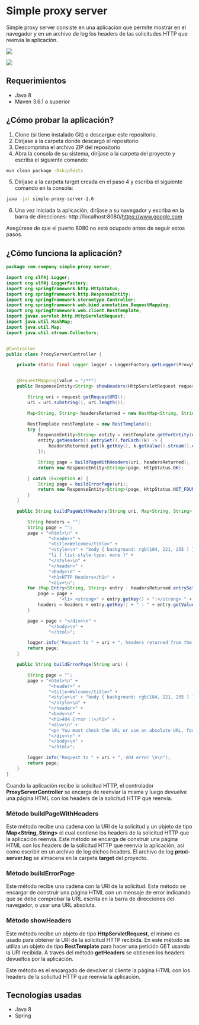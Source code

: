 # Simple proxy server

Simple proxy server consiste en una aplicación que permite mostrar en el navegador y en un archivo de log los headers de las solicitudes HTTP que reenvía la aplicación.

![](https://i.imgur.com/dTNkm6M.jpg)

![](https://i.imgur.com/jGpHSqO.jpg)

## Requerimientos

- Java 8
- Maven 3.6.1 o superior

## ¿Cómo probar la aplicación?

1. Clone (si tiene instalado Git) o descargue este repositorio.
2. Diríjase a la carpeta donde descargó el repositorio
3. Descomprima el archivo ZIP del repositorio
4. Abra la consola de su sistema, diríjase a la carpeta del proyecto y escriba el siguiente comando:

```bash
mvn clean package -DskipTests
```

5. Diríjase a la carpeta target creada en el paso 4 y escriba el siguiente comando en la consola:

```bash
java -jar simple-proxy-server-1.0
```

6. Una vez iniciada la aplicación, diríjase a su navegador y escriba en la barra de direcciones: http://localhost:8080/https://www.google.com

Asegúrese de que el puerto 8080 no esté ocupado antes de seguir estos pasos.

## ¿Cómo funciona la aplicación?

```java
package com.company.simple.proxy.server;

import org.slf4j.Logger;
import org.slf4j.LoggerFactory;
import org.springframework.http.HttpStatus;
import org.springframework.http.ResponseEntity;
import org.springframework.stereotype.Controller;
import org.springframework.web.bind.annotation.RequestMapping;
import org.springframework.web.client.RestTemplate;
import javax.servlet.http.HttpServletRequest;
import java.util.HashMap;
import java.util.Map;
import java.util.stream.Collectors;


@Controller
public class ProxyServerController {

    private static final Logger logger = LoggerFactory.getLogger(ProxyServerController.class);


    @RequestMapping(value = "/**")
    public ResponseEntity<String> showHeaders(HttpServletRequest request) {

        String uri = request.getRequestURI();
        uri = uri.substring(1, uri.length());

        Map<String, String> headersReturned = new HashMap<String, String>();

        RestTemplate restTemplate = new RestTemplate();
        try {
            ResponseEntity<String> entity = restTemplate.getForEntity(uri, String.class);
            entity.getHeaders().entrySet().forEach((k) -> {
                headersReturned.put(k.getKey(), k.getValue().stream().collect(Collectors.joining()));
            });

            String page = buildPageWithHeaders(uri, headersReturned);
            return new ResponseEntity<String>(page, HttpStatus.OK);

        } catch (Exception e) {
            String page = buildErrorPage(uri);
            return new ResponseEntity<String>(page, HttpStatus.NOT_FOUND);
        }
    }

    public String buildPageWithHeaders(String uri, Map<String, String> headersReturned) {

        String headers = "";
        String page = "";
        page = "<html>\n" +
                "<header>" +
                "<title>Welcome</title>" +
                "<style>\n" + "body { background: rgb(184, 221, 255 ) }" + "div { background: white; padding: 5px; overflow-x: scroll }" +
                "li { list-style-type: none }" +
                "</style>\n" +
                "</header>" +
                "<body>\n" +
                "<h1>HTTP Headers</h1>" +
                "<div>\n";
        for (Map.Entry<String, String> entry : headersReturned.entrySet()) {
            page = page +
                    "<li> <strong>" + entry.getKey() + ":</strong> " + entry.getValue() + "</li>\n";
            headers = headers + entry.getKey() + " : " + entry.getValue() + "\n";
        }

        page = page + "</div>\n" +
                "</body>\n" +
                "</html>";

        logger.info("Request to " + uri + ", headers returned from the proxy server: \n\n" + headers);
        return page;
    }

    public String buildErrorPage(String uri) {

        String page = "";
        page = "<html>\n" +
                "<header>" +
                "<title>Welcome</title>" +
                "<style>\n" + "body { background: rgb(184, 221, 255 ) }" + "div { background: white; padding: 5px; overflow-x: scroll }" +
                "</style>\n" +
                "</header>" +
                "<body>\n" +
                "<h1>404 Error :(</h1>" +
                "<div>\n" +
                "<p> You must check the URL or use an absolute URL, for example: https://www.google.com </p>\n" +
                "</div>\n" +
                "</body>\n" +
                "</html>";

        logger.info("Request to " + uri + ", 404 error \n\n");
        return page;
    }
}
```

Cuando la aplicación recibe la solicitud HTTP, el controlador **ProxyServerController** se encarga
de reenviar la misma y luego devuelve una página HTML con los headers de la solicitud HTTP que reenvía.

### Método buildPageWithHeaders

Este método recibe una cadena con la URI de la solicitud y un objeto de tipo **Map<String, String>** el cual contiene
los headers de la solicitud HTTP que la aplicación reenvía. Este método se encarga de construir una página
HTML con los headers de la solicitud HTTP que reenvía la aplicación, así como escribir en un archivo
de log dichos headers. El archivo de log **proxi-server.log** se almacena en la carpeta **target** del proyecto.

### Método buildErrorPage

Este método recibe una cadena con la URI de la solicitud. Este método se encargar de construir una página
HTML con un mensaje de error indicando que se debe comprobar la URL escrita en la barra de direcciones del
navegador, o usar una URL absoluta.

### Método showHeaders

Este método recibe un objeto de tipo **HttpServletRequest**, el mismo es usado para obtener la URI 
de la solicitud HTTP recibida. En este método se utiliza un objeto de tipo **RestTemplate** para hacer una petición GET
usando la URI recibida. A través del método **getHeaders** se obtienen los headers devueltos por la aplicación.

Este método es el encargado de devolver al cliente la página HTML con los headers de la solicitud HTTP que reenvía
la aplicación.
 

## Tecnologías usadas

- Java 8
- Spring
